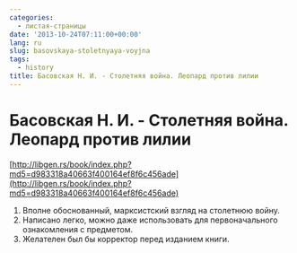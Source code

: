 ```yaml
---
categories:
  - листая-страницы
date: '2013-10-24T07:11:00+00:00'
lang: ru
slug: basovskaya-stoletnyaya-voyjna
tags:
  - history
title: Басовская Н. И. - Столетняя война. Леопард против лилии
---
```





# Басовская Н. И. - Столетняя война. Леопард против лилии

[http://libgen.rs/book/index.php?md5=d983318a40663f400164ef8f6c456ade](http://libgen.rs/book/index.php?md5=d983318a40663f400164ef8f6c456ade)  

1. Вполне обоснованный, марксистский взгляд на столетнюю войну.
2. Написано легко, можно даже использовать для первоначального ознакомления с предметом.
3. Желателен был бы корректор перед изданием книги.
